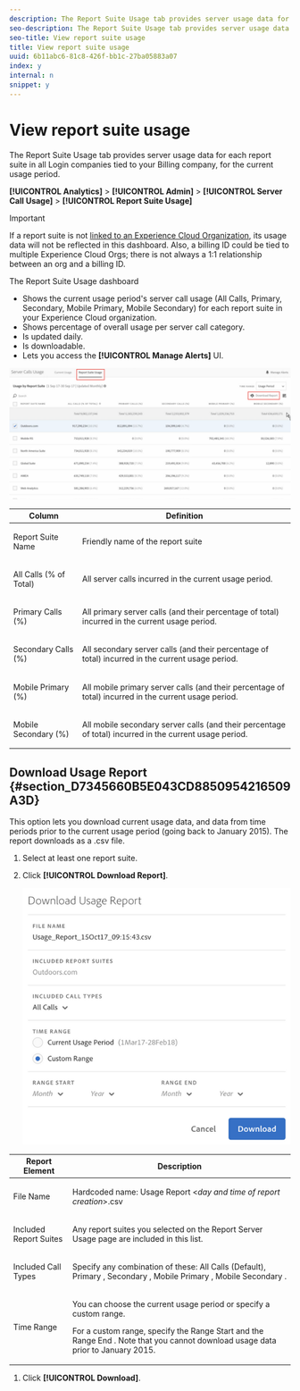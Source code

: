 ```yaml
---
description: The Report Suite Usage tab provides server usage data for each report suite in all Login companies tied to your Billing company, for the current usage period.
seo-description: The Report Suite Usage tab provides server usage data for each report suite in all Login companies tied to your Billing company, for the current usage period.
seo-title: View report suite usage
title: View report suite usage
uuid: 6b11abc6-81c8-426f-bb1c-27ba05883a07
index: y
internal: n
snippet: y
---
```


# View report suite usage

The Report Suite Usage tab provides server usage data for each report suite in all Login companies tied to your Billing company, for the current usage period.

 **[!UICONTROL Analytics]** > **[!UICONTROL Admin]** > **[!UICONTROL Server Call Usage]** > **[!UICONTROL Report Suite Usage]**

>[!IMPORTANT]
>
>If a report suite is not [linked to an Experience Cloud Organization](https://marketing.adobe.com/resources/help/en_US/mcloud/report-suite-mapping.html), its usage data will not be reflected in this dashboard. Also, a billing ID could be tied to multiple Experience Cloud Orgs; there is not always a 1:1 relationship between an org and a billing ID.

The Report Suite Usage dashboard

* Shows the current usage period's server call usage (All Calls, Primary, Secondary, Mobile Primary, Mobile Secondary) for each report suite in your Experience Cloud organization. 
* Shows percentage of overall usage per server call category. 
* Is updated daily. 
* Is downloadable. 
* Lets you access the **[!UICONTROL Manage Alerts]** UI.

![](assets/report-suite-usage.png)

<table id="table_C2775A6364E140B6BE35E8DBBE384152"> 
 <thead> 
  <tr> 
   <th colname="col1" class="entry"> Column </th> 
   <th colname="col2" class="entry"> Definition </th> 
  </tr> 
 </thead>
 <tbody> 
  <tr> 
   <td colname="col1"> <p>Report Suite Name </p> </td> 
   <td colname="col2"> <p>Friendly name of the report suite </p> </td> 
  </tr> 
  <tr> 
   <td colname="col1"> <p>All Calls (% of Total) </p> </td> 
   <td colname="col2"> <p>All server calls incurred in the current usage period. </p> </td> 
  </tr> 
  <tr> 
   <td colname="col1"> <p>Primary Calls (%) </p> </td> 
   <td colname="col2"> <p>All primary server calls (and their percentage of total) incurred in the current usage period. </p> </td> 
  </tr> 
  <tr> 
   <td colname="col1"> <p>Secondary Calls (%) </p> </td> 
   <td colname="col2"> <p>All secondary server calls (and their percentage of total) incurred in the current usage period. </p> </td> 
  </tr> 
  <tr> 
   <td colname="col1"> <p>Mobile Primary (%) </p> </td> 
   <td colname="col2"> <p>All mobile primary server calls (and their percentage of total) incurred in the current usage period. </p> </td> 
  </tr> 
  <tr> 
   <td colname="col1"> <p>Mobile Secondary (%) </p> </td> 
   <td colname="col2"> <p>All mobile secondary server calls (and their percentage of total) incurred in the current usage period. </p> </td> 
  </tr> 
 </tbody> 
</table>

## Download Usage Report {#section_D7345660B5E043CD8850954216509A3D}

This option lets you download current usage data, and data from time periods prior to the current usage period (going back to January 2015). The report downloads as a .csv file.

1. Select at least one report suite. 
1. Click **[!UICONTROL Download Report]**.

   ![](assets/download_report.png)

<table id="table_7ADC98C9C6D94303AF4814EA4698A183"> 
 <thead> 
  <tr> 
   <th colname="col1" class="entry"> Report Element </th> 
   <th colname="col2" class="entry"> Description </th> 
  </tr> 
 </thead>
 <tbody> 
  <tr> 
   <td colname="col1"> <p>File Name </p> </td> 
   <td colname="col2"> <p>Hardcoded name: Usage Report &lt;<i>day and time of report creation</i>&gt;.csv </p> </td> 
  </tr> 
  <tr> 
   <td colname="col1"> <p>Included Report Suites </p> </td> 
   <td colname="col2"> <p>Any report suites you selected on the Report Server Usage page are included in this list. </p> </td> 
  </tr> 
  <tr> 
   <td colname="col1"> <p>Included Call Types </p> </td> 
   <td colname="col2"> <p>Specify any combination of these: <span class="uicontrol"> All Calls </span> (Default), <span class="uicontrol"> Primary </span>, <span class="uicontrol"> Secondary </span>, <span class="uicontrol"> Mobile Primary </span>, <span class="uicontrol"> Mobile Secondary </span>. </p> </td> 
  </tr> 
  <tr> 
   <td colname="col1"> <p>Time Range </p> </td> 
   <td colname="col2"> <p>You can choose the current usage period or specify a custom range. </p> <p>For a custom range, specify the <span class="uicontrol"> Range Start </span> and the <span class="uicontrol"> Range End </span>. Note that you cannot download usage data prior to January 2015. </p> </td> 
  </tr> 
 </tbody> 
</table>

1. Click **[!UICONTROL Download]**.


